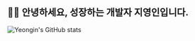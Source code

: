 ## 👋🏻 안녕하세요, 성장하는 개발자 지영인입니다.

![Yeongin's GitHub stats](https://github-readme-stats.vercel.app/api?username=yeongin-ji&show_icons=true&theme=radical)
<!--
**yeongin-ji/yeongin-ji** is a ✨ _special_ ✨ repository because its `README.md` (this file) appears on your GitHub profile.

Here are some ideas to get you started:

- 🔭 I’m currently working on ...
- 🌱 I’m currently learning ...
- 👯 I’m looking to collaborate on ...
- 🤔 I’m looking for help with ...
- 💬 Ask me about ...
- 📫 How to reach me: ...
- 😄 Pronouns: ...
- ⚡ Fun fact: ...
-->
